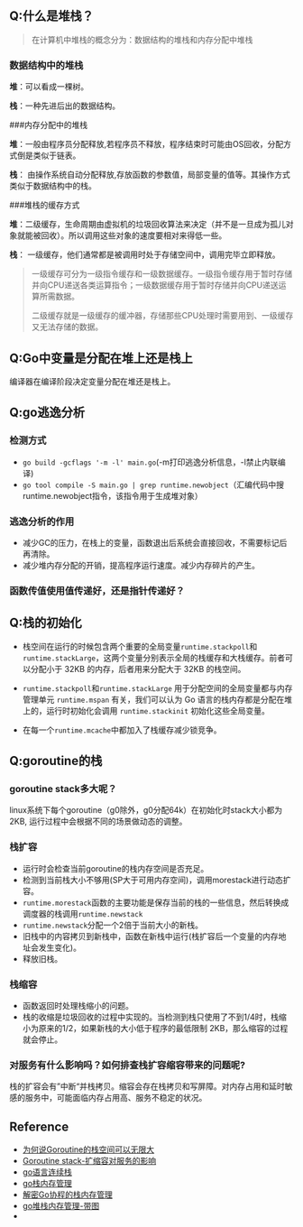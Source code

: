 ## Q:什么是堆栈？

>  在计算机中堆栈的概念分为：数据结构的堆栈和内存分配中堆栈

### 数据结构中的堆栈

**堆**：可以看成一棵树。

**栈**：一种先进后出的数据结构。

###内存分配中的堆栈

**堆**：一般由程序员分配释放,若程序员不释放，程序结束时可能由OS回收，分配方式倒是类似于链表。

**栈**： 由操作系统自动分配释放,存放函数的参数值，局部变量的值等。其操作方式类似于数据结构中的栈。

###堆栈的缓存方式

**堆**：二级缓存，生命周期由虚拟机的垃圾回收算法来决定（并不是一旦成为孤儿对象就能被回收）。所以调用这些对象的速度要相对来得低一些。

**栈**： 一级缓存，他们通常都是被调用时处于存储空间中，调用完毕立即释放。

> 一级缓存可分为一级指令缓存和一级数据缓存。一级指令缓存用于暂时存储并向CPU递送各类运算指令；一级数据缓存用于暂时存储并向CPU递送运算所需数据。
>
> 二级缓存就是一级缓存的缓冲器，存储那些CPU处理时需要用到、一级缓存又无法存储的数据。

## Q:Go中变量是分配在堆上还是栈上

编译器在编译阶段决定变量分配在堆还是栈上。



## Q:go逃逸分析

### 检测方式

- `go build -gcflags '-m -l' main.go`(-m打印逃逸分析信息，-l禁止内联编译)
- `go tool compile -S main.go | grep runtime.newobject`（汇编代码中搜runtime.newobject指令，该指令用于生成堆对象）

### 逃逸分析的作用

- 减少GC的压力，在栈上的变量，函数退出后系统会直接回收，不需要标记后再清除。
- 减少堆内存分配的开销，提高程序运行速度。减少内存碎片的产生。

### 函数传值使用值传递好，还是指针传递好？





## Q:栈的初始化

- 栈空间在运行的时候包含两个重要的全局变量`runtime.stackpoll`和`runtime.stackLarge`，这两个变量分别表示全局的栈缓存和大栈缓存。前者可以分配小于 32KB 的内存，后者用来分配大于 32KB 的栈空间。

- `runtime.stackpoll`和`runtime.stackLarge` 用于分配空间的全局变量都与内存管理单元 `runtime.mspan` 有关，我们可以认为 Go 语言的栈内存都是分配在堆上的，运行时初始化会调用 `runtime.stackinit` 初始化这些全局变量。
- 在每一个`runtime.mcache`中都加入了栈缓存减少锁竞争。

## Q:goroutine的栈

### goroutine stack多大呢？

linux系统下每个goroutine（g0除外，g0分配64k）在初始化时stack大小都为2KB, 运行过程中会根据不同的场景做动态的调整。

### 栈扩容

- 运行时会检查当前goroutine的栈内存空间是否充足。
- 检测到当前栈大小不够用(SP大于可用内存空间)，调用morestack进行动态扩容。
- `runtime.morestack`函数的主要功能是保存当前的栈的一些信息，然后转换成调度器的栈调用`runtime.newstack`
- `runtime.newstack`分配一个2倍于当前大小的新栈。
- 旧栈中的内容拷贝到新栈中，函数在新栈中运行(栈扩容后一个变量的内存地址会发生变化)。
- 释放旧栈。

### 栈缩容

- 函数返回时处理栈缩小的问题。
- 栈的收缩是垃圾回收的过程中实现的。当检测到栈只使用了不到1/4时，栈缩小为原来的1/2，如果新栈的大小低于程序的最低限制 2KB，那么缩容的过程就会停止。

### 对服务有什么影响吗？如何排查栈扩容缩容带来的问题呢?

栈的扩容会有”中断“并栈拷贝。缩容会存在栈拷贝和写屏障。对内存占用和延时敏感的服务中，可能面临内存占用高、服务不稳定的状况。

## Reference

- [为何说Goroutine的栈空间可以无限大](http://blog.xiayf.cn/2014/01/17/goroutine-stack-infinite/)
- [Goroutine stack-扩缩容对服务的影响](https://studygolang.com/articles/10597)
- [go语言连续栈](https://tiancaiamao.gitbooks.io/go-internals/content/zh/03.5.html)
- [go栈内存管理](https://draveness.me/golang/docs/part3-runtime/ch07-memory/golang-stack-management/)
- [解密Go协程的栈内存管理](https://juejin.cn/post/6871550379432574990)
- [go堆栈内存管理-带图](https://studygolang.com/articles/25547)
- 

